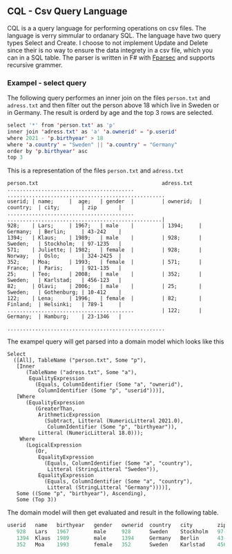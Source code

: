 ## CQL - Csv Query Language

CQL is a a query language for performing operations on csv files. The language is verry simmular to ordanary SQL. The language have two query types Select and Create. I choose to not implement Update and Delete since their is no way to ensure the data integrety in a csv file, which you can in a SQL table. The parser is written in F# with [Fparsec](https://github.com/stephan-tolksdorf/fparsec) and supports recursive grammer.


### Exampel - select query
The following query performes an inner join on the files ```person.txt``` and ```adress.txt``` and then filter out the person above 18 which live in Sweden or in Germany. The result is orderd by age and the top 3 rows are selected.
```java
select '*' from 'person.txt' as 'p' 
inner join 'adress.txt' as 'a' 'a.ownerid' = 'p.userid' 
where 2021 - 'p.birthyear' > 18 
where 'a.country' = "Sweden" || 'a.country' = "Germany" 
order by 'p.birthyear' asc 
top 3
```

This is a representation of the files ```person.txt``` and ```adress.txt```
```
person.txt                                        adress.txt
.........................................         ...................................................
userid; | name;     |  age;   | gender  |         | ownerid;  | country;  | city;       | zip       |
.........................................         ..................................................|
928;    | Lars;     | 1967;   | male    |         | 1394;     | Germany;  | Berlin;     | 43-242    |
1394;   | Klaus;    | 1989;   | male    |         | 928;      | Sweden;   | Stockholm;  | 97-1235   |
571;    | Juliette; | 1982;   | female  |         | 928;      | Norway;   | Oslo;       | 324-2425  |
352;    | Moa;      | 1993;   | female  |         | 571;      | France;   | Paris;      | 921-135   |
25;     | Teo;      | 2008;   | male    |         | 352;      | Sweden;   | Karlstad;   | 456-123   |
82;     | Olavi;    | 2006;   | male    |         | 25;       | Sweden;   | Gothenburg; | 10-412    |
122;    | Lena;     | 1996;   | female  |         | 82;       | Finland;  | Helsinki;   | 789-1     |
.........................................         | 122;      | Germany;  | Hamburg;    | 23-1346   |
                                                  ...................................................
```

The exampel query will get parsed into a domain model which looks like this
```f#
Select
  ([All], TableName ("person.txt", Some "p"),
   [Inner
      (TableName ("adress.txt", Some "a"),
       EqualityExpression
         (Equals, ColumnIdentifier (Some "a", "ownerid"),
          ColumnIdentifier (Some "p", "userid")))],
   [Where
      (EqualityExpression
         (GreaterThan,
          ArithmeticExpression
            (Subtract, Litteral (NumericLitteral 2021.0),
             ColumnIdentifier (Some "p", "birthyear")),
          Litteral (NumericLitteral 18.0)));
    Where
      (LogicalExpression
         (Or,
          EqualityExpression
            (Equals, ColumnIdentifier (Some "a", "country"),
             Litteral (StringLitteral "Sweden")),
          EqualityExpression
            (Equals, ColumnIdentifier (Some "a", "country"),
             Litteral (StringLitteral "Germany"))))],
   Some ((Some "p", "birthyear"), Ascending), 
   Some (Top 3))
```

The domain model will then get evaluated and result in the following table.
```sql
userid   name   birthyear   gender   ownerid  country   city        zip
   928   Lars   1967        male     928      Sweden    Stockholm   97-1235
   1394  Klaus  1989        male     1394     Germany   Berlin      43-242
   352   Moa    1993        female   352      Sweden    Karlstad    456-123
```
